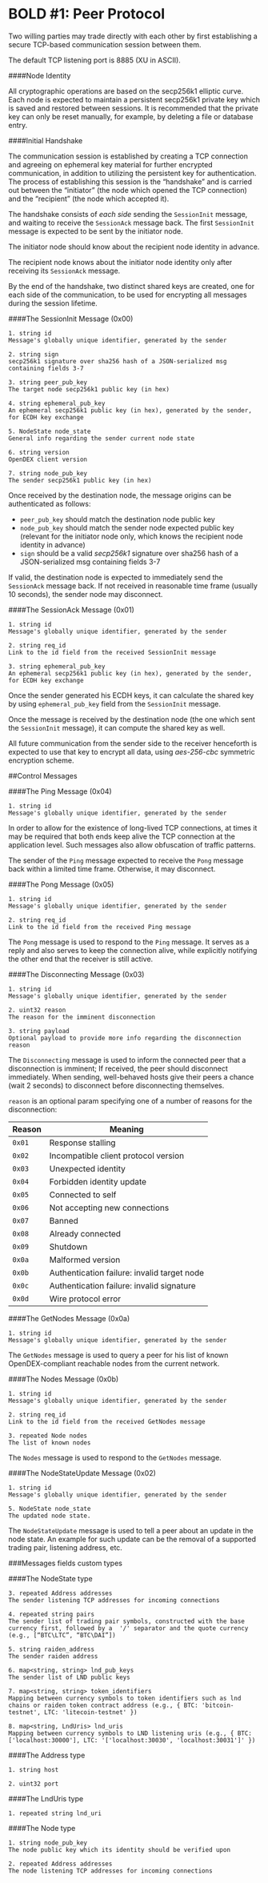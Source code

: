 # BOLD #1: Peer Protocol

Two willing parties may trade directly with each other by first establishing a secure TCP-based communication session between them.

The default TCP listening port is 8885 (XU in ASCII).

####Node Identity

All cryptographic operations are based on the secp256k1 elliptic curve. Each node is expected to maintain a persistent secp256k1 private key which is saved and restored between sessions. It is recommended that the private key can only be reset manually, for example, by deleting a file or database entry. 

####Initial Handshake

The communication session is established by creating a TCP connection and agreeing on ephemeral key material for further encrypted communication, in addition to utilizing the persistent key for authentication. The process of establishing this session is the “handshake” and is carried out between the “initiator” (the node which opened the TCP connection) and the “recipient” (the node which accepted it).

The handshake consists of *each side* sending the `SessionInit` message, and waiting to receive the `SessionAck` message back. The first `SessionInit` message is expected to be sent by the initiator node.

The initiator node should know about the recipient node identity in advance.

The recipient node knows about the initiator node identity only after receiving its `SessionAck` message.

By the end of the handshake, two distinct shared keys are created, one for each side of the communication, to be used for encrypting all messages during the session lifetime. 

####The SessionInit Message (0x00)

	1. string id
	Message's globally unique identifier, generated by the sender 
	
	2. string sign 
    secp256k1 signature over sha256 hash of a JSON-serialized msg containing fields 3-7

    3. string peer_pub_key
    The target node secp256k1 public key (in hex)

    4. string ephemeral_pub_key 
    An ephemeral secp256k1 public key (in hex), generated by the sender, for ECDH key exchange

    5. NodeState node_state
    General info regarding the sender current node state

    6. string version
    OpenDEX client version

    7. string node_pub_key
    The sender secp256k1 public key (in hex)

Once received by the destination node, the message origins can be authenticated as follows:

* `peer_pub_key` should match the destination node public key 
* `node_pub_key` should match the sender node expected public key (relevant for the initiator node only, which knows the recipient node identity in advance)
* `sign` should be a valid *secp256k1* signature over sha256 hash of a JSON-serialized msg containing fields 3-7

If valid, the destination node is expected to immediately send the `SessionAck` message back. If not received in reasonable time frame (usually 10 seconds), the sender node may disconnect.

####The SessionAck Message (0x01)

	1. string id
	Message's globally unique identifier, generated by the sender
	 
	2. string req_id
    Link to the id field from the received SessionInit message

    3. string ephemeral_pub_key
    An ephemeral secp256k1 public key (in hex), generated by the sender, for ECDH key exchange

Once the sender generated his ECDH keys, it can calculate the shared key by using `ephemeral_pub_key` field from the `SessionInit` message. 

Once the message is received by the destination node (the one which sent the `SessionInit` message), it can compute the shared key as well.

All future communication from the sender side to the receiver henceforth is expected to use that key to encrypt all data, using *aes-256-cbc* symmetric encryption scheme.

##Control Messages

####The Ping Message (0x04)

	1. string id 
	Message's globally unique identifier, generated by the sender 
	

In order to allow for the existence of long-lived TCP connections, at times it may be required that both ends keep alive the TCP connection at the application level. Such messages also allow obfuscation of traffic patterns.
	
The sender of the `Ping` message expected to receive the `Pong` message back within a limited time frame. Otherwise, it may disconnect.

####The Pong Message (0x05)

	1. string id
    Message's globally unique identifier, generated by the sender
     
	2. string req_id
    Link to the id field from the received Ping message

The `Pong` message is used to respond to the `Ping` message. It serves as a reply and also serves to keep the connection alive, while explicitly notifying the other end that the receiver is still active. 

####The Disconnecting Message (0x03)

    1. string id
    Message's globally unique identifier, generated by the sender 

	2. uint32 reason
    The reason for the imminent disconnection 

    3. string payload
	Optional payload to provide more info regarding the disconnection reason

The `Disconnecting` message is used to inform the connected peer that a disconnection is imminent; If received, the peer should disconnect immediately. When sending, well-behaved hosts give their peers a chance (wait 2 seconds) to disconnect before disconnecting themselves.

`reason` is an optional param specifying one of a number of reasons for the disconnection:

| Reason | Meaning                                       |
|--------|-----------------------------------------------|
| `0x01` | Response stalling                             |
| `0x02` | Incompatible client protocol version          |
| `0x03` | Unexpected identity                           |
| `0x04` | Forbidden identity update                     |
| `0x05` | Connected to self                             |
| `0x06` | Not accepting new connections                 |
| `0x07` | Banned                                        |
| `0x08` | Already connected                             |
| `0x09` | Shutdown                                      |
| `0x0a` | Malformed version                             |
| `0x0b` | Authentication failure: invalid target node   | 
| `0x0c` | Authentication failure: invalid signature     |
| `0x0d` | Wire protocol error                           |

####The GetNodes Message (0x0a)

	1. string id 
	Message's globally unique identifier, generated by the sender 
	
The `GetNodes` message is used to query a peer for his list of known OpenDEX-compliant reachable nodes from the current network. 

####The Nodes Message (0x0b)

	1. string id 
	Message's globally unique identifier, generated by the sender 
	
	2. string req_id
    Link to the id field from the received GetNodes message
    
    3. repeated Node nodes
    The list of known nodes

The `Nodes` message is used to respond to the `GetNodes` message.

####The NodeStateUpdate Message (0x02)

	1. string id 
	Message's globally unique identifier, generated by the sender 
	
	5. NodeState node_state
	The updated node state.

The `NodeStateUpdate` message is used to tell a peer about an update in the node state. An example for such update can be the removal of a supported trading pair, listening address, etc. 
	
###Messages fields custom types

####The NodeState type

    3. repeated Address addresses
    The sender listening TCP addresses for incoming connections

    4. repeated string pairs
    The sender list of trading pair symbols, constructed with the base currency first, followed by a  '/' separator and the quote currency (e.g., [“BTC\LTC”, “BTC\DAI”])

    5. string raiden_address
    The sender raiden address

    6. map<string, string> lnd_pub_keys
    The sender list of LND public keys

    7. map<string, string> token_identifiers
    Mapping between currency symbols to token identifiers such as lnd chains or raiden token contract address (e.g., { BTC: 'bitcoin-testnet', LTC: 'litecoin-testnet' })

    8. map<string, LndUris> lnd_uris 
    Mapping between currency symbols to LND listening uris (e.g., { BTC: ['localhost:30000'], LTC: '['localhost:30030', 'localhost:30031']' })

####The Address type

    1. string host 

    2. uint32 port

####The LndUris type 

    1. repeated string lnd_uri

####The Node type 

    1. string node_pub_key
    The node public key which its identity should be verified upon
    
    2. repeated Address addresses
    The node listening TCP addresses for incoming connections
